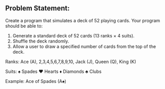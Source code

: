 ## Problem Statement:
Create a program that simulates a deck of 52 playing cards. Your program should be able to:

1. Generate a standard deck of 52 cards (13 ranks × 4 suits).
2. Shuffle the deck randomly.
3. Allow a user to draw a specified number of cards from the top of the deck.

Ranks: Ace (A), 2,3,4,5,6,7,8,9,10, Jack (J), Queen (Q), King (K)

Suits: ♠ Spades ♥ Hearts ♦ Diamonds ♣ Clubs
 

Example: Ace of Spades (A♠)


